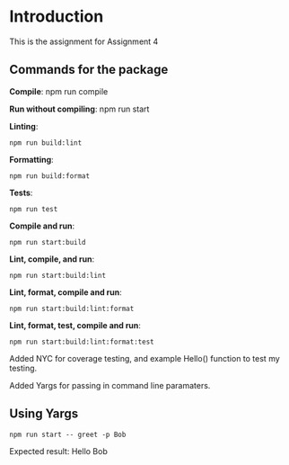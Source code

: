 # Introduction

This is the assignment for Assignment 4

## Commands for the package

**Compile**: npm run compile

**Run without compiling**: npm run start

**Linting**: 

```
npm run build:lint
```

**Formatting**: 
```
npm run build:format
```

**Tests**: 

```
npm run test
```

**Compile and run**: 
```
npm run start:build
```

**Lint, compile, and run**: 
```
npm run start:build:lint
```

**Lint, format, compile and run**: 
```
npm run start:build:lint:format
```
**Lint, format, test, compile and run**: 
```
npm run start:build:lint:format:test
```

Added NYC for coverage testing, and example Hello() function to test my testing.

Added Yargs for passing in command line paramaters.

## Using Yargs

```
npm run start -- greet -p Bob
```
Expected result: Hello Bob
